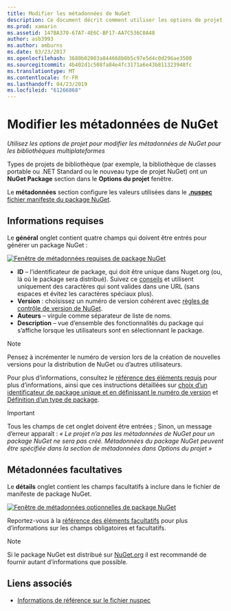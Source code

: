 ```yaml
---
title: Modifier les métadonnées de NuGet
description: Ce document décrit comment utiliser les options de projet pour modifier les métadonnées de NuGet pour les bibliothèques multiplateformes. Il aborde les métadonnées obligatoires et facultatifs.
ms.prod: xamarin
ms.assetid: 147BA370-67A7-4E6C-BF17-AA7C536C0A48
author: asb3993
ms.author: amburns
ms.date: 03/23/2017
ms.openlocfilehash: 3680b02003a844668b0b5c97e5d4c0d296ae3500
ms.sourcegitcommit: 4b402d1c508fa84e4fc3171a6e43b811323948fc
ms.translationtype: MT
ms.contentlocale: fr-FR
ms.lasthandoff: 04/23/2019
ms.locfileid: "61266868"
---
```

# <a name="editing-nuget-metadata"></a>Modifier les métadonnées de NuGet

_Utilisez les options de projet pour modifier les métadonnées de NuGet pour les bibliothèques multiplateformes_

Types de projets de bibliothèque (par exemple, la bibliothèque de classes portable ou .NET Standard ou le nouveau type de projet NuGet) ont un **NuGet Package** section dans le **Options du projet** fenêtre.

Le **métadonnées** section configure les valeurs utilisées dans le [ **.nuspec** fichier manifeste du package NuGet](https://docs.microsoft.com/nuget/create-packages/creating-a-package#the-role-and-structure-of-the-nuspec-file).

## <a name="required-information"></a>Informations requises

Le **général** onglet contient quatre champs qui doivent être entrés pour générer un package NuGet :

[![](metadata-images/metadata-general-sml.png "Fenêtre de métadonnées requises de package NuGet")](metadata-images/metadata-general.png#lightbox)

- **ID** – l’identificateur de package, qui doit être unique dans Nuget.org (ou, là où le package sera distribué). Suivez ce [conseils](https://docs.microsoft.com/nuget/create-packages/creating-a-package#choosing-a-unique-package-identifier-and-setting-the-version-number) et utilisent uniquement des caractères qui sont valides dans une URL (sans espaces et évitez les caractères spéciaux plus).
- **Version** : choisissez un numéro de version cohérent avec [règles de contrôle de version de NuGet](https://docs.microsoft.com/nuget/create-packages/dependency-versions).
- **Auteurs** – virgule comme séparateur de liste de noms.
- **Description** – vue d’ensemble des fonctionnalités du package qui s’affiche lorsque les utilisateurs sont en sélectionnant le package.

> [!NOTE]
> Pensez à incrémenter le numéro de version lors de la création de nouvelles versions pour la distribution de NuGet ou d’autres utilisateurs.

Pour plus d’informations, consultez le [référence des éléments requis](https://docs.microsoft.com/nuget/schema/nuspec#required-metadata-elements) pour plus d’informations, ainsi que ces instructions détaillées sur [choix d’un identificateur de package unique et en définissant le numéro de version](https://docs.microsoft.com/nuget/create-packages/creating-a-package#choosing-a-unique-package-identifier-and-setting-the-version-number) et [ Définition d’un type de package](https://docs.microsoft.com/nuget/create-packages/creating-a-package#setting-a-package-type).

> [!IMPORTANT]
> Tous les champs de cet onglet doivent être entrées ; Sinon, un message d’erreur apparaît : _« Le projet n’a pas les métadonnées de NuGet pour un package NuGet ne sera pas créé. Métadonnées du package NuGet peuvent être spécifiée dans la section de métadonnées dans Options du projet »_

## <a name="optional-metadata"></a>Métadonnées facultatives

Le **détails** onglet contient les champs facultatifs à inclure dans le fichier de manifeste de package NuGet.

[![](metadata-images/metadata-detail-sml.png "Fenêtre de métadonnées optionnelles de package NuGet")](metadata-images/metadata-detail.png#lightbox)

Reportez-vous à la [référence des éléments facultatifs](https://docs.microsoft.com/nuget/schema/nuspec#optional-metadata-elements) pour plus d’informations sur les champs obligatoires et facultatifs.

> [!NOTE]
> Si le package NuGet est distribué sur [NuGet.org](https://www.nuget.org) il est recommandé de fournir autant d’informations que possible.


## <a name="related-links"></a>Liens associés

- [Informations de référence sur le fichier nuspec](https://docs.microsoft.com/nuget/schema/nuspec#general-form-and-schema)
